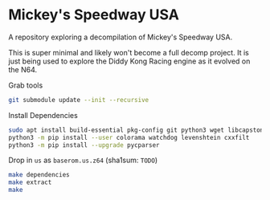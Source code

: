 # Mickey's Speedway USA

A repository exploring a decompilation of Mickey's Speedway USA.

This is super minimal and likely won't become a full decomp project. It is just being used to explore the Diddy Kong Racing engine as it evolved on the N64.

Grab tools

```sh
git submodule update --init --recursive
```

Install Dependencies
```sh
sudo apt install build-essential pkg-config git python3 wget libcapstone-dev python3-pip binutils-mips-linux-gnu
python3 -m pip install --user colorama watchdog levenshtein cxxfilt
python3 -m pip install --upgrade pycparser
```

Drop in `us` as `baserom.us.z64` (sha1sum: `TODO`)

```sh
make dependencies
make extract
make
```

